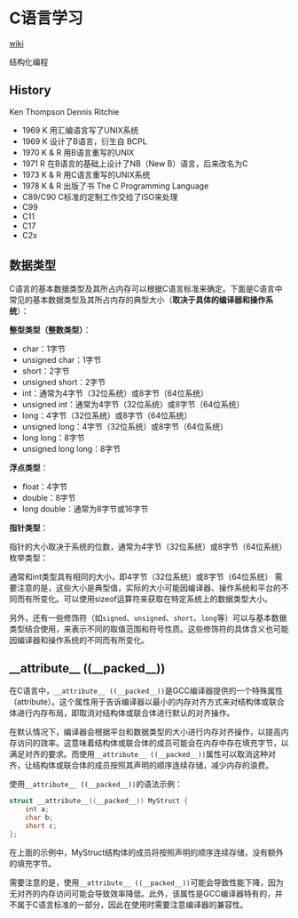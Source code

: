 # C语言学习

[wiki](https://en.wikipedia.org/wiki/The_C_Programming_Language '')

结构化编程

## History

Ken Thompson 
Dennis Ritchie

- 1969 K 用汇编语言写了UNIX系统
- 1969 K 设计了B语言，衍生自 BCPL
- 1970 K & R 用B语言重写的UNIX
- 1971 R 在B语言的基础上设计了NB（New B）语言，后来改名为C
- 1973 K & R 用C语言重写的UNIX系统
- 1978 K & R 出版了书 The C Programming Language
- C89/C90 C标准的定制工作交给了ISO来处理
- C99
- C11
- C17
- C2x

## 数据类型
C语言的基本数据类型及其所占内存可以根据C语言标准来确定。下面是C语言中常见的基本数据类型及其所占内存的典型大小（**取决于具体的编译器和操作系统**）：

**整型类型（整数类型）**：

- char：1字节
- unsigned char：1字节
- short：2字节
- unsigned short：2字节
- int：通常为4字节（32位系统）或8字节（64位系统）
- unsigned int：通常为4字节（32位系统）或8字节（64位系统）
- long：4字节（32位系统）或8字节（64位系统）
- unsigned long：4字节（32位系统）或8字节（64位系统）
- long long：8字节
- unsigned long long：8字节

**浮点类型**：

- float：4字节
- double：8字节
- long double：通常为8字节或16字节

**指针类型**：

指针的大小取决于系统的位数，通常为4字节（32位系统）或8字节（64位系统）
枚举类型：


通常和int类型具有相同的大小，即4字节（32位系统）或8字节（64位系统）
需要注意的是，这些大小是典型值，实际的大小可能因编译器、操作系统和平台的不同而有所变化。可以使用sizeof运算符来获取在特定系统上的数据类型大小。

另外，还有一些修饰符（如`signed`、`unsigned`、`short`、`long`等）可以与基本数据类型结合使用，来表示不同的取值范围和符号性质。这些修饰符的具体含义也可能因编译器和操作系统的不同而有所变化。

## \_\_attribute__ ((\_\_packed\_\_))
在C语言中，`__attribute__ ((__packed__))`是GCC编译器提供的一个特殊属性（attribute）。这个属性用于告诉编译器以最小的内存对齐方式来对结构体或联合体进行内存布局，即取消对结构体或联合体进行默认的对齐操作。

在默认情况下，编译器会根据平台和数据类型的大小进行内存对齐操作，以提高内存访问的效率。这意味着结构体或联合体的成员可能会在内存中存在填充字节，以满足对齐的要求。而使用`__attribute__ ((__packed__))`属性可以取消这种对齐，让结构体或联合体的成员按照其声明的顺序连续存储，减少内存的浪费。

使用`__attribute__ ((__packed__))`的语法示例：
```c
struct __attribute__((__packed__)) MyStruct {
    int a;
    char b;
    short c;
};
```
在上面的示例中，MyStruct结构体的成员将按照声明的顺序连续存储，没有额外的填充字节。

需要注意的是，使用`__attribute__ ((__packed__))`可能会导致性能下降，因为无对齐的内存访问可能会导致效率降低。此外，该属性是GCC编译器特有的，并不属于C语言标准的一部分，因此在使用时需要注意编译器的兼容性。




